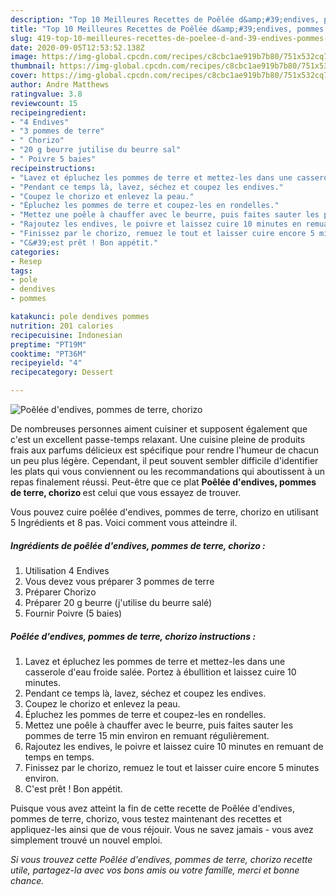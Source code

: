 ```yaml
---
description: "Top 10 Meilleures Recettes de Poêlée d&amp;#39;endives, pommes de terre, chorizo"
title: "Top 10 Meilleures Recettes de Poêlée d&amp;#39;endives, pommes de terre, chorizo"
slug: 419-top-10-meilleures-recettes-de-poelee-d-and-39-endives-pommes-de-terre-chorizo
date: 2020-09-05T12:53:52.138Z
image: https://img-global.cpcdn.com/recipes/c8cbc1ae919b7b80/751x532cq70/poelee-dendives-pommes-de-terre-chorizo-photo-principale-de-la-recette.jpg
thumbnail: https://img-global.cpcdn.com/recipes/c8cbc1ae919b7b80/751x532cq70/poelee-dendives-pommes-de-terre-chorizo-photo-principale-de-la-recette.jpg
cover: https://img-global.cpcdn.com/recipes/c8cbc1ae919b7b80/751x532cq70/poelee-dendives-pommes-de-terre-chorizo-photo-principale-de-la-recette.jpg
author: Andre Matthews
ratingvalue: 3.8
reviewcount: 15
recipeingredient:
- "4 Endives"
- "3 pommes de terre"
- " Chorizo"
- "20 g beurre jutilise du beurre sal"
- " Poivre 5 baies"
recipeinstructions:
- "Lavez et épluchez les pommes de terre et mettez-les dans une casserole d&#39;eau froide salée. Portez à ébullition et laissez cuire 10 minutes."
- "Pendant ce temps là, lavez, séchez et coupez les endives."
- "Coupez le chorizo et enlevez la peau."
- "Épluchez les pommes de terre et coupez-les en rondelles."
- "Mettez une poêle à chauffer avec le beurre, puis faites sauter les pommes de terre 15 min environ en remuant régulièrement."
- "Rajoutez les endives, le poivre et laissez cuire 10 minutes en remuant de temps en temps."
- "Finissez par le chorizo, remuez le tout et laisser cuire encore 5 minutes environ."
- "C&#39;est prêt ! Bon appétit."
categories:
- Resep
tags:
- pole
- dendives
- pommes

katakunci: pole dendives pommes 
nutrition: 201 calories
recipecuisine: Indonesian
preptime: "PT19M"
cooktime: "PT36M"
recipeyield: "4"
recipecategory: Dessert

---
```



![Poêlée d&#39;endives, pommes de terre, chorizo](https://img-global.cpcdn.com/recipes/c8cbc1ae919b7b80/751x532cq70/poelee-dendives-pommes-de-terre-chorizo-photo-principale-de-la-recette.jpg)

De nombreuses personnes aiment cuisiner et supposent également que c'est un excellent passe-temps relaxant. Une cuisine pleine de produits frais aux parfums délicieux est spécifique pour rendre l'humeur de chacun un peu plus légère. Cependant, il peut souvent sembler difficile d'identifier les plats qui vous conviennent ou les recommandations qui aboutissent à un repas finalement réussi. Peut-être que ce plat <strong> Poêlée d&#39;endives, pommes de terre, chorizo </strong> est celui que vous essayez de trouver.

<!--inarticleads1-->

Vous pouvez cuire poêlée d&#39;endives, pommes de terre, chorizo en utilisant 5 Ingrédients et 8 pas. Voici comment vous atteindre il.

##### Ingrédients de poêlée d&#39;endives, pommes de terre, chorizo :

1. Utilisation 4 Endives
1. Vous devez vous préparer 3 pommes de terre
1. Préparer  Chorizo
1. Préparer 20 g beurre (j&#39;utilise du beurre salé)
1. Fournir  Poivre (5 baies)




<!--inarticleads2-->

##### Poêlée d&#39;endives, pommes de terre, chorizo instructions :

1. Lavez et épluchez les pommes de terre et mettez-les dans une casserole d&#39;eau froide salée. Portez à ébullition et laissez cuire 10 minutes.
1. Pendant ce temps là, lavez, séchez et coupez les endives.
1. Coupez le chorizo et enlevez la peau.
1. Épluchez les pommes de terre et coupez-les en rondelles.
1. Mettez une poêle à chauffer avec le beurre, puis faites sauter les pommes de terre 15 min environ en remuant régulièrement.
1. Rajoutez les endives, le poivre et laissez cuire 10 minutes en remuant de temps en temps.
1. Finissez par le chorizo, remuez le tout et laisser cuire encore 5 minutes environ.
1. C&#39;est prêt ! Bon appétit.




<!--inarticleads1-->

<p>
Puisque vous avez atteint la fin de cette recette de Poêlée d&#39;endives, pommes de terre, chorizo, vous testez maintenant des recettes et appliquez-les ainsi que de vous réjouir. Vous ne savez jamais - vous avez simplement trouvé un nouvel emploi.
</p>

<p>
<i>Si vous trouvez cette Poêlée d&#39;endives, pommes de terre, chorizo recette utile, partagez-la avec vos bons amis ou votre famille, merci et bonne chance.</i>
</p>
